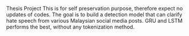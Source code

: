 Thesis Project
This is for self preservation purpose, therefore expect no updates of codes.
The goal is to build a detection model that can clarify hate speech from various Malaysian social media posts.
GRU and LSTM performs the best, without any tokenization method.
